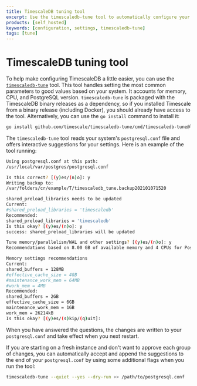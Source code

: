 ```yaml
---
title: TimescaleDB tuning tool
excerpt: Use the timescaledb-tune tool to automatically configure your TimescaleDB instance
products: [self_hosted]
keywords: [configuration, settings, timescaledb-tune]
tags: [tune]
---
```


# TimescaleDB tuning tool

To help make configuring TimescaleDB a little easier, you can use the [`timescaledb-tune`][tstune]
tool. This tool handles setting the most common parameters to good values based
on your system. It accounts for memory, CPU, and PostgreSQL version.
`timescaledb-tune` is packaged with the TimescaleDB binary releases as a
dependency, so if you installed Timescale from a binary release (including
Docker), you should already have access to the tool. Alternatively, you can use
the `go install` command to install it:

```bash
go install github.com/timescale/timescaledb-tune/cmd/timescaledb-tune@latest
```

The `timescaledb-tune` tool reads your system's `postgresql.conf` file and
offers interactive suggestions for your settings. Here is an example of the tool
running:

```bash
Using postgresql.conf at this path:
/usr/local/var/postgres/postgresql.conf

Is this correct? [(y)es/(n)o]: y
Writing backup to:
/var/folders/cr/example/T/timescaledb_tune.backup202101071520

shared_preload_libraries needs to be updated
Current:
#shared_preload_libraries = 'timescaledb'
Recommended:
shared_preload_libraries = 'timescaledb'
Is this okay? [(y)es/(n)o]: y
success: shared_preload_libraries will be updated

Tune memory/parallelism/WAL and other settings? [(y)es/(n)o]: y
Recommendations based on 8.00 GB of available memory and 4 CPUs for PostgreSQL 12

Memory settings recommendations
Current:
shared_buffers = 128MB
#effective_cache_size = 4GB
#maintenance_work_mem = 64MB
#work_mem = 4MB
Recommended:
shared_buffers = 2GB
effective_cache_size = 6GB
maintenance_work_mem = 1GB
work_mem = 26214kB
Is this okay? [(y)es/(s)kip/(q)uit]:
```

When you have answered the questions, the changes are written to your
`postgresql.conf` and take effect when you next restart.

If you are starting on a fresh instance and don't want to approve each group of
changes, you can automatically accept and append the suggestions to the end of
your `postgresql.conf` by using some additional flags when you run the tool:

```bash
timescaledb-tune --quiet --yes --dry-run >> /path/to/postgresql.conf
```

[tstune]: https://github.com/timescale/timescaledb-tune
